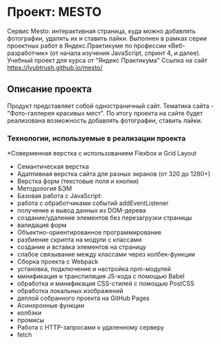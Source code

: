 # Проект: MESTO
Сервис Mesto: интерактивная страница, куда можно добавлять фотографии, удалять их и ставить лайки. Выполнен в рамках серии проектных работ в Яндекс.Практикуме по профессии «Веб-разработчик» (от начала изучения JavaScript, спринт 4, и далее).
Учебный проект для курса от "Яндекс Практикума" Ссылка на сайт https://lyubtrush.github.io/mesto/

## Описание проекта

Продукт представляет собой одностраничный сайт. Тематика сайта - "Фото-галлерея красивых мест". По итогу проекта на сайте будет реализована возможность добавлять фотографии, ставить лайки.

### Технологии, используемые в реализации проекта

*Соверменная верстка с использованием Flexbox и Grid Layout
* Семантическая верстка
* Адаптивная верстка сайта для разных экранов (от 320 до 1280+)
* Верстка форм (текстовые поля и кнопки)
* Методология БЭМ
* Базовая работа с JavaScript:
* работа с обработчиками событий addEventListener
* получение и вывод данных из DOM-дерева
* создание/удаление элементов без перезагрузки страницы
* валидация форм
* Объектно-ориентированное программирование
* разбиение скрипта на модули с классами
* создание и вставка элементов на страницу
* слабое связывание между классами через колбек-функции
* Сборка проекта с Webpack
* установка, подключение и настройка npm-модулей
* минификация и транспиляция JS-кода с помощью Babel
* обработка и минификация CSS-стилей с помощью PostCSS
* обработка локальных изображений
* деплой собранного проекта на GitHub Pages
* Асинхронные функции
* колбэки
* промисы
* Работа с HTTP-запросами к удаленному серверу
* fetch

